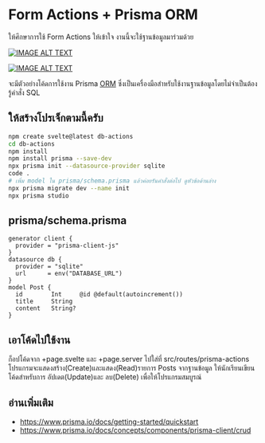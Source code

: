 # Form Actions + Prisma ORM
ให้ศึกษาการใช้ Form Actions ให้เข้าใจ งานนี้จะใช้ฐานข้อมูลมาร่วมด้วย

[![IMAGE ALT TEXT](https://img.youtube.com/vi/4tdfzpepxv4/0.jpg)](https://youtu.be/4tdfzpepxv4 "SvelteKit Full Stack Part-4 - Form Actions")


[![IMAGE ALT TEXT](https://img.youtube.com/vi/i_kcfA8_4bQ/0.jpg)](https://youtu.be/i_kcfA8_4bQ "SvelteKit Full Stack Part-5 - Form Actions and Prisma ORM")


จะมีตัวอย่างโค้ดการใช้งาน Prisma [ORM](https://www.codesanook.com/advantages-of-object-relational-mapping-orm) ซึ่งเป็นเครื่องมือสำหรับใช้งานฐานข้อมูลโดยไม่จำเป็นต้องรู้คำสั่ง SQL

## ให้สร้างโปรเจ็กตามนี้ครับ  
``` sh
npm create svelte@latest db-actions
cd db-actions
npm install
npm install prisma --save-dev
npx prisma init --datasource-provider sqlite
code .
# เพิ่ม model ใน prisma/schema.prisma แล้วค่อยรันคำสั่งต่อไป ดูหัวข้อด้านล่าง
npx prisma migrate dev --name init
npx prisma studio
``` 
## prisma/schema.prisma
``` 
generator client {
  provider = "prisma-client-js"
}
datasource db {
  provider = "sqlite"
  url      = env("DATABASE_URL")
}
model Post {
  id        Int     @id @default(autoincrement())
  title     String
  content   String?
}
```
## เอาโค้ดไปใช้งาน

ก็อปโค้ดจาก +page.svelte และ +page.server ไปใส่ที่ src/routes/prisma-actions
โปรแกรมจะแสดงสร้าง(Create)และแสดง(Read)รายการ Posts จากฐานข้อมูล 
ให้นักเรียนเขียนโค้ดสำหรับการ อัปเดต(Update)และ ลบ(Delete) เพื่อให้โปรแกรมสมบูรณ์

## อ่านเพิ่มเติม 

- https://www.prisma.io/docs/getting-started/quickstart
- https://www.prisma.io/docs/concepts/components/prisma-client/crud
